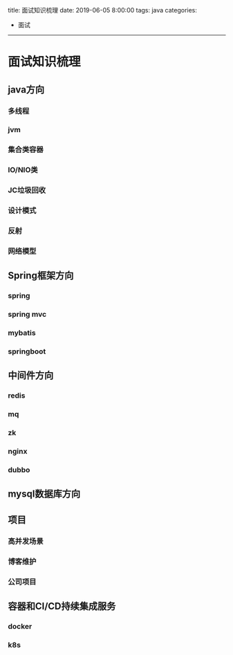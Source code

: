 title: 面试知识梳理
date: 2019-06-05 8:00:00
tags: java 
categories:
- 面试
---
# 面试知识梳理
<!--more-->



## **java方向**
### 多线程
### jvm
### 集合类容器
### IO/NIO类
### JC垃圾回收
### 设计模式
### 反射
### 网络模型

## **Spring框架方向**
### spring
### spring mvc
### mybatis
### springboot

## **中间件方向**
### redis
### mq
### zk
### nginx
### dubbo

## **mysql数据库方向**

## 项目
###  高并发场景
### 博客维护
### 公司项目

## **容器和CI/CD持续集成服务**
### docker
### k8s

